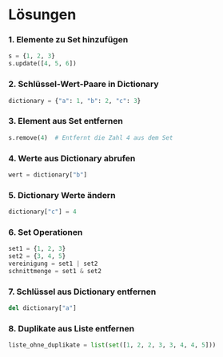 # Lösungen 
### 1. **Elemente zu Set hinzufügen**

```python
s = {1, 2, 3}
s.update([4, 5, 6])
```

### 2. **Schlüssel-Wert-Paare in Dictionary**

```python
dictionary = {"a": 1, "b": 2, "c": 3}
```

### 3. **Element aus Set entfernen**

```python
s.remove(4)  # Entfernt die Zahl 4 aus dem Set
```

### 4. **Werte aus Dictionary abrufen**

```python
wert = dictionary["b"]
```

### 5. **Dictionary Werte ändern**

```python
dictionary["c"] = 4
```

### 6. **Set Operationen**

```python
set1 = {1, 2, 3}
set2 = {3, 4, 5}
vereinigung = set1 | set2
schnittmenge = set1 & set2
```

### 7. **Schlüssel aus Dictionary entfernen**

```python
del dictionary["a"]
```

### 8. **Duplikate aus Liste entfernen**

```python
liste_ohne_duplikate = list(set([1, 2, 2, 3, 3, 4, 4, 5]))
```
